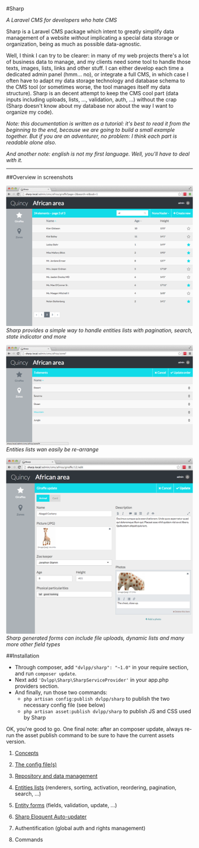 #Sharp

*A Laravel CMS for developers who hate CMS*

Sharp is a Laravel CMS package which intent to greatly simplify data management of a website *without* implicating a special data storage or organization, being as much as possible data-agnostic. 

Well, I think I can try to be clearer: in many of my web projects there's a lot of business data to manage, and my clients need some tool to handle those texts, images, lists, links and other stuff. I can either develop each time a dedicated admin panel (hmm... no), or integrate a full CMS, in which case I often have to adapt my data storage technology and database schema to the CMS tool (or sometimes worse, the tool manages itself my data structure). Sharp is an decent attempt to keep the CMS cool part (data inputs including uploads, lists, ..., validation, auth, ...) without the crap (Sharp doesn't know about my database nor about the way I want to organize my code).

*Note: this documentation is written as a tutorial: it's best to read it from the beginning to the end, because we are going to build a small example together. But if you are an adventurer, no problem: I think each part is readable alone also.*

*And another note: english is not my first language. Well, you'll have to deal with it.*

---

##Overview in screenshots

![](docs/img/listview-giraffe-search-pagination-sublist.png)
*Sharp provides a simple way to handle entities lists with pagination, search, state indicator and more*

![](docs/img/listview-zones-reorder.png)
*Entities lists wan easily be re-arrange*

![](docs/img/formview-giraffe.png)
*Sharp generated forms can include file uploads, dynamic lists and many more other field types*



##Installation

- Through composer, add `"dvlpp/sharp": "~1.0"` in your require section, and run `composer update`.
- Next add `'Dvlpp\Sharp\SharpServiceProvider'` in your app.php providers section.
- And finally, run those two commands:
	- `php artisan config:publish dvlpp/sharp` to publish the two necessary config file (see below)
	- `php artisan asset:publish dvlpp/sharp` to publish JS and CSS used by Sharp

OK, you're good to go. One final note: after an composer update, always re-run the asset publish command to be sure to have the current assets version.

1. [Concepts](docs/concepts.md)

2. [The config file(s)](docs/config.md)

1. [Repository and data management](docs/repository.md)

3. [Entities lists](docs/entities_list.md) (renderers, sorting, activation, reordering, pagination, search, ...)

4. [Entity forms](docs/entity_form.md) (fields, validation, update, ...)

5. [Sharp Eloquent Auto-updater](docs/auto-updater.md)

6. Authentification (global auth and rights management)

7. Commands
